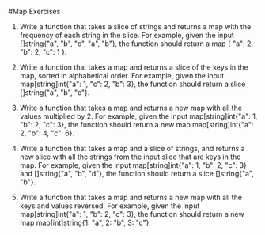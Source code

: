 #Map Exercises

1. Write a function that takes a slice of strings and returns a map with the frequency of each string in the slice. For example, given the input []string{"a", "b", "c", "a", "b"}, the function should return a map { "a": 2, "b": 2, "c": 1 }.

2. Write a function that takes a map and returns a slice of the keys in the map, sorted in alphabetical order. For example, given the input map[string]int{"a": 1, "c": 2, "b": 3}, the function should return a slice []string{"a", "b", "c"}.

3. Write a function that takes a map and returns a new map with all the values multiplied by 2. For example, given the input map[string]int{"a": 1, "b": 2, "c": 3}, the function should return a new map map[string]int{"a": 2, "b": 4, "c": 6}.

4. Write a function that takes a map and a slice of strings, and returns a new slice with all the strings from the input slice that are keys in the map. For example, given the input map[string]int{"a": 1, "b": 2, "c": 3} and []string{"a", "b", "d"}, the function should return a slice []string{"a", "b"}.

5. Write a function that takes a map and returns a new map with all the keys and values reversed. For example, given the input map[string]int{"a": 1, "b": 2, "c": 3}, the function should return a new map map[int]string{1: "a", 2: "b", 3: "c"}.
